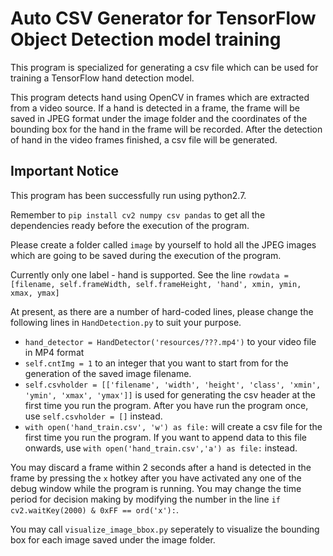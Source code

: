 # Auto CSV Generator for TensorFlow Object Detection model training

This program is specialized for generating a csv file which can be used for training a TensorFlow hand detection model.

This program detects hand using OpenCV in frames which are extracted from a video source. If a hand is detected in a frame, the frame will be saved in JPEG format under the image folder and the coordinates of the bounding box for the hand in the frame will be recorded. After the detection of hand in the video frames finished, a csv file will be generated.

## Important Notice
This program has been successfully run using python2.7.

Remember to `pip install cv2 numpy csv pandas` to get all the dependencies ready before the execution of the program.

Please create a folder called `image` by yourself to hold all the JPEG images which are going to be saved during the execution of the program.

Currently only one label - hand is supported. See the line `rowdata = [filename, self.frameWidth, self.frameHeight, 'hand', xmin, ymin, xmax, ymax]`

At present, as there are a number of hard-coded lines, please change the following lines in `HandDetection.py` to suit your purpose.

- `hand_detector = HandDetector('resources/???.mp4')` to your video file in MP4 format
- `self.cntImg = 1` to an integer that you want to start from for the generation of the saved image filename.
- `self.csvholder = [['filename', 'width', 'height', 'class', 'xmin', 'ymin', 'xmax', 'ymax']]` is used for generating the csv header at the first time you run the program. After you have run the program once, use `self.csvholder = []` instead.
- `with open('hand_train.csv', 'w') as file:` will create a csv file for the first time you run the program. If you want to append data to this file onwards, use `with open('hand_train.csv','a') as file:` instead.

You may discard a frame within 2 seconds after a hand is detected in the frame by pressing the `x` hotkey after you have activated any one of the debug window while the program is running. You may change the time period for decision making by modifying the number in the line `if cv2.waitKey(2000) & 0xFF == ord('x'):`.

You may call `visualize_image_bbox.py` seperately to visualize the bounding box for each image saved under the image folder.